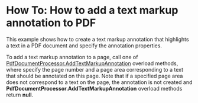 # How To: How to add a text markup annotation to PDF

<p>This example shows how to create a text markup annotation that highlights a text in a PDF document and specify the annotation properties.</p>

<p>To add a text markup annotation to a page, call one of <a href="https://documentation.devexpress.com/OfficeFileAPI/DevExpress.Pdf.PdfDocumentProcessor.AddTextMarkupAnnotation.method(sbaKFQ)"><u>PdfDocumentProcessor.AddTextMarkupAnnotation</u></a> overload methods, where specify the page number and a page area  corresponding to a text that should be annotated on this page.  Note that if a specified page area does not correspond to a text on the page, the annotation is not created and <strong>PdfDocumentProcessor.AddTextMarkupAnnotation</strong> overload methods return <strong>null</strong>.</p>
<br/>
